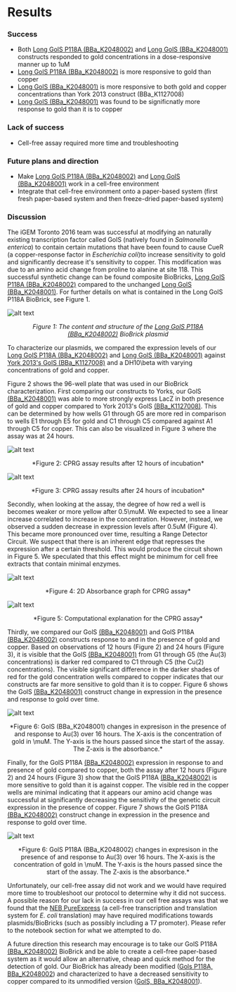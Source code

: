# Results

### Success

* Both [Long GolS P118A (BBa_K2048002)](http://parts.igem.org/wiki/index.php?title=Part:BBa_K2048002) and [Long GolS (BBa_K2048001)](http://parts.igem.org/wiki/index.php?title=Part:BBa_K2048001) constructs responded to gold concentrations in a dose-responsive manner up to 1uM 
* [Long GolS P118A (BBa_K2048002)](http://parts.igem.org/wiki/index.php?title=Part:BBa_K2048002) is more responsive to gold than copper
* [Long GolS (BBa_K2048001)](http://parts.igem.org/wiki/index.php?title=Part:BBa_K2048001) is more responsive to both gold and copper concentrations than York 2013 construct (BBa_K1127008)
* [Long GolS (BBa_K2048001)](http://parts.igem.org/wiki/index.php?title=Part:BBa_K2048001) was found to be significnatly more response to gold than it is to copper

### Lack of success

* Cell-free assay required more time and troubleshooting

### Future plans and direction

* Make [Long GolS P118A (BBa_K2048002)](http://parts.igem.org/wiki/index.php?title=Part:BBa_K2048002) and [Long GolS (BBa_K2048001)](http://parts.igem.org/wiki/index.php?title=Part:BBa_K2048001) work in a cell-free environment 
* Integrate that cell-free environment onto a paper-based system (first fresh paper-based system and then freeze-dried paper-based system) 

### Discussion

The iGEM Toronto 2016 team was successful at modifying an naturally existing transcription factor called GolS (natively found in *Salmonella enterica*) to contain certain mutations that have been found to cause CueR (a copper-response factor in *Escherichia coli*)to increase sensitivity to gold and significantly decrease it's sensitivity to copper. This modification was due to an amino acid change from proline to alanine at site 118. This successful synthetic change can be found composite BioBricks, [Long GolS P118A (BBa_K2048002)](http://parts.igem.org/wiki/index.php?title=Part:BBa_K2048002) compared to the unchanged [Long GolS (BBa_K2048001)](http://parts.igem.org/wiki/index.php?title=Part:BBa_K2048001). For further details on what is contained in the Long GolS P118A BioBrick, see Figure 1.

![alt text](http://parts.igem.org/wiki/images/4/49/GolSP118APlasmid.png)<center>*Figure 1: The content and structure of the [Long GolS P118A (BBa_K2048002)](http://parts.igem.org/wiki/index.php?title=Part:BBa_K2048002) BioBrick plasmid*</center>

To characterize our plasmids, we compared the expression levels of our [Long GolS P118A (BBa_K2048002)](http://parts.igem.org/wiki/index.php?title=Part:BBa_K2048002) and [Long GolS (BBa_K2048001)](http://parts.igem.org/wiki/index.php?title=Part:BBa_K2048001) against [York 2013's GolS (BBa_K1127008)](http://parts.igem.org/Part:BBa_K1127008) and a DH10\beta with varying concentrations of gold and copper. 

Figure 2 shows the 96-well plate that was used in our BioBrick characterization. First comparing our constructs to Yorks, our GolS [(BBa_K2048001)](http://parts.igem.org/wiki/index.php?title=Part:BBa_K2048001) was able to more strongly express LacZ in both presence of gold and copper compared to York 2013's GolS [(BBa_K1127008)](http://parts.igem.org/Part:BBa_K1127008). This can be determined by how wells G1 through G5 are more red in comparison to wells E1 through E5 for gold and C1 through C5 compared against A1 through C5 for copper. This can also be visualized in Figure 3 where the assay was at 24 hours. 

![alt text](http://parts.igem.org/wiki/images/6/60/Igem_2016_Gold_Copper_Cell_Assay.jpeg)
<center>*Figure 2: CPRG assay results after 12 hours of incubation*</center>

![alt text](https://camo.githubusercontent.com/f0b8b9438168bfd9b296bfdbe408287abb0c42c4/687474703a2f2f70617274732e6967656d2e6f72672f77696b692f696d616765732f362f36642f4967656d5f323031365f476f6c645f436f707065725f43656c6c5f41737361795f322e6a706567)
<center>*Figure 3: CPRG assay results after 24 hours of incubation*</center>

Secondly, when looking at the assay, the degree of how red a well is becomes weaker or more yellow after 0.5\muM. We expected to see a linear increase correlated to increase in the concentration. However, instead, we observed a sudden decrease in expression levels after 0.5uM (Figure 4). This became more pronounced over time, resulting a Range Detector Circuit. We suspect that there is an inherent edge that represses the expression after a certain threshold. This would produce the circuit shown in Figure 5. We speculated that this effect might be minimum for cell free extracts that contain minimal enzymes.

![alt text](http://parts.igem.org/wiki/images/1/11/2016_iGem_Toronto_GolS_2D.png)
<center>*Figure 4: 2D Absorbance graph for CPRG assay*</center>

![alt text](http://parts.igem.org/wiki/images/6/60/Igem_2016_Circuit_Diagram.png)
<center>*Figure 5: Computational explanation for the CPRG assay*</center>

Thirdly, we  compared our GolS [(BBa_K2048001)](http://parts.igem.org/wiki/index.php?title=Part:BBa_K2048001) and GolS P118A [(BBa_K2048002)](http://parts.igem.org/wiki/index.php?title=Part:BBa_K2048002) constructs response to and in the presence of gold and copper. Based on observations of 12 hours (Figure 2) and 24 hours (Figure 3), it is visible that the GolS [(BBa_K2048001)](http://parts.igem.org/wiki/index.php?title=Part:BBa_K2048001) from G1 through G5 (the Au(3) concentrations) is darker red compared to C1 through C5 (the Cu(2) concentrations). The visible significant difference in the darker shades of red for the gold concentration wells compared to copper indicates that our constructs are far more sensitive to gold than it is to copper. Figure 6 shows the GolS [(BBa_K2048001)](http://parts.igem.org/wiki/index.php?title=Part:BBa_K2048001) construct change in expression in the presence and response to gold over time. 

![alt text](http://parts.igem.org/wiki/images/thumb/a/a2/Gols_16_hours.png/800px-Gols_16_hours.png)
<center>*Figure 6: GolS (BBa_K2048001) changes in expresison in the presence of and response to Au(3) over 16 hours. The X-axis is the concentration of gold in \muM. The Y-axis is the hours passed since the start of the assay. The Z-axis is the absorbance.*</center>

Finally, for the GolS P118A [(BBa_K2048002)](http://parts.igem.org/wiki/index.php?title=Part:BBa_K2048002) expression in response to and presence of gold compared to copper, both the assay after 12 hours (Figure 2) and 24 hours (Figure 3) show that the GolS P118A [(BBa_K2048002)](http://parts.igem.org/wiki/index.php?title=Part:BBa_K2048002) is more sensitive to gold than it is against copper. The visible red in the copper wells are minimal indicating that it appears our amino acid change was successful at significantly decreasing the sensitivity of the genetic circuit expression in the presence of copper. Figure 7 shows the GolS P118A [(BBa_K2048002)](http://parts.igem.org/wiki/index.php?title=Part:BBa_K2048002) construct change in expression in the presence and response to gold over time.

![alt text](http://parts.igem.org/wiki/images/8/8d/P118a_over_16_hours.png)
<center>*Figure 6: GolS P118A (BBa_K2048002) changes in expresison in the presence of and response to Au(3) over 16 hours. The X-axis is the concentration of gold in \muM. The Y-axis is the hours passed since the start of the assay. The Z-axis is the absorbance.*</center>

Unfortunately, our cell-free assay did not work and we would have required more time to troubleshoot our protocol to determine why it did not success. A possible reason for our lack in success in our cell free assays was that we found that the [NEB PureExpress](https://www.neb.com/products/e6800-purexpress-invitro-protein-synthesis-kit) (a cell-free transcription and translation system for *E. coli* translation) may have required modifications towards plasmids/BioBricks (such as possibly including a T7 promoter). Please refer to the notebook section for what we attempted to do. 

A future direction this research may encourage is to take our GolS P118A [(BBa_K2048002)](http://parts.igem.org/wiki/index.php?title=Part:BBa_K2048002) BioBrick and be able to create a cell-free paper-based system as it would allow an alternative, cheap and quick method for the detection of gold. Our BioBrick has already been modified ([Gols P118A, BBa_K2048002](http://parts.igem.org/wiki/index.php?title=Part:BBa_K2048002)) and characterized to have a decreased sensitivity to copper compared to its unmodified version ([GolS, BBa_K2048001](http://parts.igem.org/wiki/index.php?title=Part:BBa_K2048001)).


<!--INGORE THIS STUFF, THIS FOR ME TO FINISH LATER WHEN I HAS ALL EXCEL FILES-->



<!--These 
Here you can describe the results of your project and your future plans.

What should this page contain?

*   Clearly and objectively describe the results of your work.
*   Future plans for the project
*   Considerations for replicating the experiments

Project Achievements

You can also include a list of bullet points (and links) of the successes and failures you have had over your summer. It is a quick reference page for the judges to see what you achieved during your summer.

*   A list of linked bullet points of the successful results during your project
*   A list of linked bullet points of the unsuccessful results during your project. This is about being scientifically honest. If you worked on an area for a long time with no success, tell us so we know where you put your effort.

Inspiration

See how other teams presented their results.

*   [2014 TU Darmstadt](http://2014.igem.org/Team:TU_Darmstadt/Results/Pathway)
*   [2014 Imperial](http://2014.igem.org/Team:Imperial/Results)
*   [2014 Paris Bettencourt](http://2014.igem.org/Team:Paris_Bettencourt/Results)
-->
